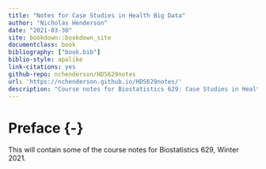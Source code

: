 ```yaml
--- 
title: "Notes for Case Studies in Health Big Data"
author: "Nicholas Henderson"
date: "2021-03-30"
site: bookdown::bookdown_site
documentclass: book
bibliography: ["book.bib"]
biblio-style: apalike
link-citations: yes
github-repo: nchenderson/HDS629notes
url: 'https://nchenderson.github.io/HDS629notes/'
description: "Course notes for Biostatistics 629: Case Studies in Health Big Data"
---
```


# Preface {-}

This will contain some of the course notes for Biostatistics 629, Winter 2021.
